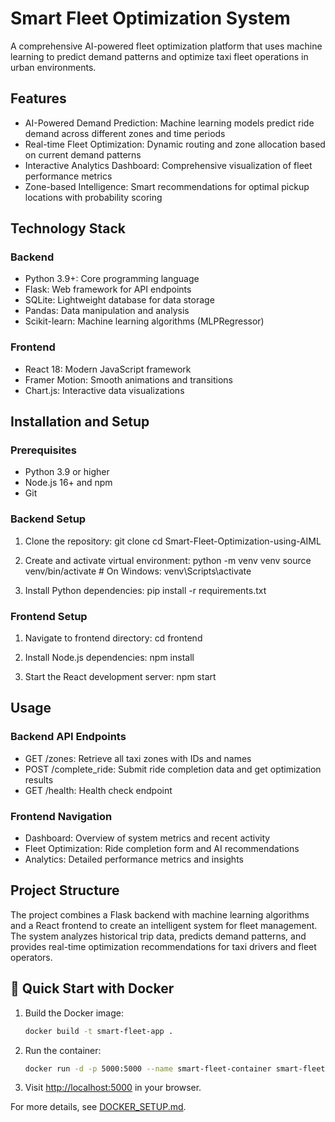 # Smart Fleet Optimization System 
 
A comprehensive AI-powered fleet optimization platform that uses machine learning to predict demand patterns and optimize taxi fleet operations in urban environments. 
  
## Features 
- AI-Powered Demand Prediction: Machine learning models predict ride demand across different zones and time periods 
- Real-time Fleet Optimization: Dynamic routing and zone allocation based on current demand patterns 
- Interactive Analytics Dashboard: Comprehensive visualization of fleet performance metrics 
- Zone-based Intelligence: Smart recommendations for optimal pickup locations with probability scoring 
  
## Technology Stack 
  
### Backend 
- Python 3.9+: Core programming language 
- Flask: Web framework for API endpoints 
- SQLite: Lightweight database for data storage 
- Pandas: Data manipulation and analysis 
- Scikit-learn: Machine learning algorithms (MLPRegressor) 
  
### Frontend 
- React 18: Modern JavaScript framework 
- Framer Motion: Smooth animations and transitions 
- Chart.js: Interactive data visualizations 
  
## Installation and Setup 
  
### Prerequisites 
- Python 3.9 or higher 
- Node.js 16+ and npm 
- Git 
  
### Backend Setup 
1. Clone the repository: 
   git clone <repository-url> 
   cd Smart-Fleet-Optimization-using-AIML 
  
2. Create and activate virtual environment: 
   python -m venv venv 
   source venv/bin/activate  # On Windows: venv\Scripts\activate 
  
3. Install Python dependencies: 
   pip install -r requirements.txt 
  
### Frontend Setup 
1. Navigate to frontend directory: 
   cd frontend 
  
2. Install Node.js dependencies: 
   npm install 
  
3. Start the React development server: 
   npm start 
  
## Usage 
  
### Backend API Endpoints 
- GET /zones: Retrieve all taxi zones with IDs and names 
- POST /complete_ride: Submit ride completion data and get optimization results 
- GET /health: Health check endpoint 
  
### Frontend Navigation 
- Dashboard: Overview of system metrics and recent activity 
- Fleet Optimization: Ride completion form and AI recommendations 
- Analytics: Detailed performance metrics and insights 
  
## Project Structure 
  
The project combines a Flask backend with machine learning algorithms and a React frontend to create an intelligent system for fleet management. The system analyzes historical trip data, predicts demand patterns, and provides real-time optimization recommendations for taxi drivers and fleet operators. 

## 🚀 Quick Start with Docker

1. Build the Docker image:
   ```bash
   docker build -t smart-fleet-app .
   ```

2. Run the container:
   ```bash
   docker run -d -p 5000:5000 --name smart-fleet-container smart-fleet-app
   ```

3. Visit [http://localhost:5000](http://localhost:5000) in your browser.

For more details, see [DOCKER_SETUP.md](./DOCKER_SETUP.md).